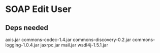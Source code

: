 # SOAP Edit User

## Deps needed
axis.jar
commons-codec-1.4.jar
commons-discovery-0.2.jar
commons-logging-1.0.4.jar
jaxrpc.jar
mail.jar
wsdl4j-1.5.1.jar
